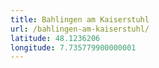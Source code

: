 ```yaml
---
title: Bahlingen am Kaiserstuhl
url: /bahlingen-am-kaiserstuhl/
latitude: 48.1236206
longitude: 7.735779900000001
---
```

